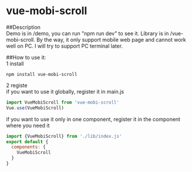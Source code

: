 # vue-mobi-scroll
##Description<br>
Demo is in /demo, you can run "npm run dev" to see it.
Library is in /vue-mobi-scroll.
By the way, it only support mobile web page and cannot work well on PC. I will try to support PC terminal later.

##How to use it:<br>
1 install<br>
```
npm install vue-mobi-scroll
```
2 registe<br>
if you want to use it globally, register it in main.js<br>
```javascript
import VueMobiScroll from 'vue-mobi-scroll'
Vue.use(VueMobiScroll)
```
if you want to use it only in one component, register it in the component where you need it

```javascript
import {VueMobiScroll} from './lib/index.js'
export default {
  components: {
    VueMobiScroll
  }
}
```
